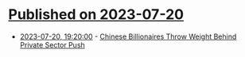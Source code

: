 # [Published on 2023-07-20](index.md)

* [2023-07-20, 19:20:00](https://slashdot.org/story/23/07/20/039209/chinese-billionaires-throw-weight-behind-private-sector-push?utm_source=rss1.0mainlinkanon&utm_medium=feed) - [Chinese Billionaires Throw Weight Behind Private Sector Push](https://slashdot.org/story/23/07/20/039209/chinese-billionaires-throw-weight-behind-private-sector-push?utm_source=rss1.0mainlinkanon&utm_medium=feed)
